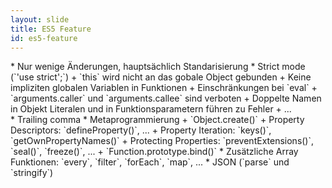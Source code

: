 ```yaml
---
layout: slide
title: ES5 Feature
id: es5-feature
---
```

<section markdown="1">
* Nur wenige Änderungen, hauptsächlich Standarisierung
* Strict mode (`'use strict';`)
  + `this` wird nicht an das gobale Object gebunden
  + Keine impliziten globalen Variablen in Funktionen
  + Einschränkungen bei `eval`
  + `arguments.caller` und `arguments.callee` sind verboten
  + Doppelte Namen in Objekt Literalen und in Funktionsparametern führen zu Fehler
  + ...
</section>

<section markdown="1">
* Trailing comma
* Metaprogrammierung
  + `Object.create()`
  + Property Descriptors: `defineProperty()`, ...
  + Property Iteration: `keys()`, `getOwnPropertyNames()`
  + Protecting Properties: `preventExtensions()`, `seal()`, `freeze()`, ...
  + `Function.prototype.bind()`
* Zusätzliche Array Funktionen: `every`, `filter`, `forEach`, `map`, ...
* JSON (`parse` und `stringify`)
</section>
